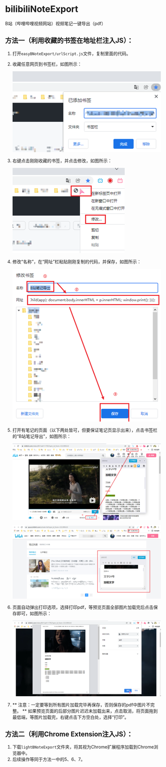 # bilibiliNoteExport
B站（哔哩哔哩视频网站）视频笔记一键导出（pdf）



## 方法一（利用收藏的书签在地址栏注入JS）：

1. 打开`easyBNoteExport/urlScript.js`文件，复制里面的代码。

2. 收藏任意网页到书签栏，如图所示：

   ![收藏任意网页](readmeImages/1_1.png)

3. 右键点击刚刚收藏的书签，并点击修改，如图所示：

   ![右键点击刚刚收藏的书签](readmeImages/1_2.png)

4. 修改“名称”，在“网址”栏粘贴刚刚复制的代码，并保存，如图所示：

   ![改名称、网址，并保存](readmeImages/1_3.png)

5. 打开有笔记的页面（以下两处皆可，但要保证笔记页显示出来），点击书签栏的“B站笔记导出”，如图所示：

   ![打开笔记，点击导出](readmeImages/1_4_1.png)

   ![打开笔记，点击导出](readmeImages/1_4_2.png)

6. 页面自动弹出打印选项，选择打印pdf，等预览页面全部图片加载完后点击保存即可，如图所示：

   ![打印为pdf](readmeImages/1_5.png)

7.  ** 注意：一定要等到所有图片加载完毕再保存，否则保存的pdf中图片不完整。 ** 如果预览页面的后部分图片迟迟未加载出来，点击取消，将页面拖到最低端，等图片加载完，右键点击下方空白处，选择“打印”。



## 方法二（利用Chrome Extension注入JS）：

1. 下载`lightBNoteExport`文件夹，将其视为Chrome扩展程序加载到Chrome浏览器中。
2. 后续操作等同于方法一中的5、6、7。
